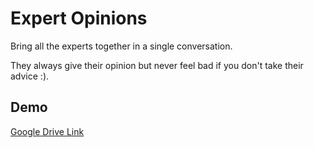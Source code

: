 # Expert Opinions

Bring all the experts together in a single conversation.

They always give their opinion but never feel bad if you don't take their advice :).

## Demo

[Google Drive Link](https://drive.google.com/file/d/13b-6WP6bclWhCqYwKAm4BGkP_I8oEFcU/view?usp=drive_link)





